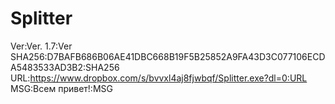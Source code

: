 # Splitter

Ver:Ver. 1.7:Ver
SHA256:D7BAFB686B06AE41DBC668B19F5B25852A9FA43D3C077106ECDA5483533AD3B2:SHA256
URL:https://www.dropbox.com/s/bvvxl4aj8fjwbqf/Splitter.exe?dl=0:URL
MSG:Всем привет!:MSG
